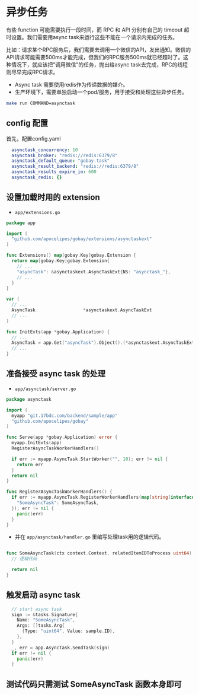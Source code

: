 # 异步任务

有些 function 可能需要执行一段时间，而 RPC 和 API 分别有自己的 timeout 超时设置。我们需要用async task来运行这些不能在一个请求内完成的任务。

比如：请求某个RPC服务后，我们需要去调用一个微信的API，发出通知。微信的API请求可能需要500ms才能完成，但我们的RPC服务500ms就已经超时了。这种情况下，就应该把"调用微信"的任务，抛出给async task去完成，RPC的线程则尽早完成RPC请求。

- Async task 需要使用redis作为传递数据的媒介。
- 生产环境下，需要单独启动一个pod/服务，用于接受和处理这些异步任务。

```sh
make run COMMAND=asynctask
```


## config 配置

首先，配置config.yaml

```yaml
  asynctask_concurrency: 10
  asynctask_broker: "redis://redis:6379/8"
  asynctask_default_queue: "gobay.task"
  asynctask_result_backend: "redis://redis:6379/8"
  asynctask_results_expire_in: 600
  asynctask_redis: {}
```

## 设置加载时用的 extension

- `app/extensions.go`

```go
package app

import (
  "github.com/apocelipes/gobay/extensions/asynctaskext"
)

func Extensions() map[gobay.Key]gobay.Extension {
  return map[gobay.Key]gobay.Extension{
    // ...
    "asyncTask": &asynctaskext.AsyncTaskExt{NS: "asynctask_"},
    // ...
  }
}

var (
  // ...
  AsyncTask                  *asynctaskext.AsyncTaskExt
  // ...
)

func InitExts(app *gobay.Application) {
  // ...
  AsyncTask = app.Get("asyncTask").Object().(*asynctaskext.AsyncTaskExt)
  // ...
}
```

## 准备接受 async task 的处理

- `app/asynctask/server.go`

```go
package asynctask

import (
  myapp "git.17bdc.com/backend/sample/app"
  "github.com/apocelipes/gobay"
)

func Serve(app *gobay.Application) error {
  myapp.InitExts(app)
  RegisterAsyncTaskWorkerHandlers()

  if err := myapp.AsyncTask.StartWorker("", 10); err != nil {
    return err
  }
  return nil
}

func RegisterAsyncTaskWorkerHandlers() {
  if err := myapp.AsyncTask.RegisterWorkerHandlers(map[string]interface{}{
    "SomeAsyncTask": SomeAsyncTask,
  }); err != nil {
    panic(err)
  }
}
```

- 并在 `app/asynctask/handler.go` 里编写处理task用的逻辑代码。

```go

func SomeAsyncTask(ctx context.Context, relatedItemIDToProcess uint64) error {
  // 逻辑代码

  return nil
}
```

## 触发启动 async task

```go
  // start async task
  sign := &tasks.Signature{
    Name: "SomeAsyncTask",
    Args: []tasks.Arg{
      {Type: "uint64", Value: sample.ID},
    },
  }
  _, err = app.AsyncTask.SendTask(sign)
  if err != nil {
    panic(err)
  }
```

## 测试代码只需测试 SomeAsyncTask 函数本身即可

